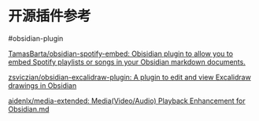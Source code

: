 # 开源插件参考

#obsidian-plugin 

[TamasBarta/obsidian-spotify-embed: Obisidian plugin to allow you to embed Spotify playlists or songs in your Obsidian markdown documents.](https://github.com/TamasBarta/obsidian-spotify-embed)

[zsviczian/obsidian-excalidraw-plugin: A plugin to edit and view Excalidraw drawings in Obsidian](https://github.com/zsviczian/obsidian-excalidraw-plugin)

[aidenlx/media-extended: Media(Video/Audio) Playback Enhancement for Obsidian.md](https://github.com/aidenlx/media-extended)
